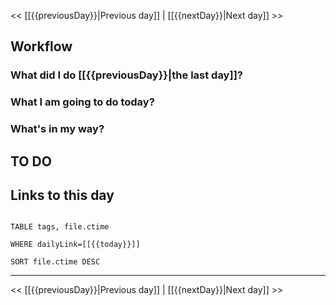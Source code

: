 << [[{{previousDay}}|Previous day]] | [[{{nextDay}}|Next day]] >>
## Workflow
### What did I do [[{{previousDay}}|the last day]]?

### What I am going to do today?

### What's in my way?

## TO DO


## Links to this day

```dataview

TABLE tags, file.ctime

WHERE dailyLink=[[{{today}}]]

SORT file.ctime DESC

```

---

<< [[{{previousDay}}|Previous day]] | [[{{nextDay}}|Next day]] >>